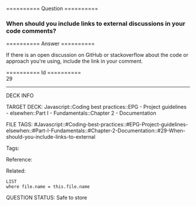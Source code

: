========== Question ==========  

### When should you include links to external discussions in your code comments?  

========== Answer ==========  

If there is an open discussion on GitHub or stackoverflow about the code or approach you're using, include the link in your comment.

========== Id ==========  
29

---

DECK INFO

TARGET DECK: Javascript::Coding best practices::EPG - Project guidelines - elsewhen::Part I - Fundamentals::Chapter 2 - Documentation

FILE TAGS: #Javascript::#Coding-best-practices::#EPG-Project-guidelines-elsewhen::#Part-I-Fundamentals::#Chapter-2-Documentation::#29-When-should-you-include-links-to-external

Tags:

Reference:

Related:

```dataview
LIST
where file.name = this.file.name
````
QUESTION STATUS: Safe to store
